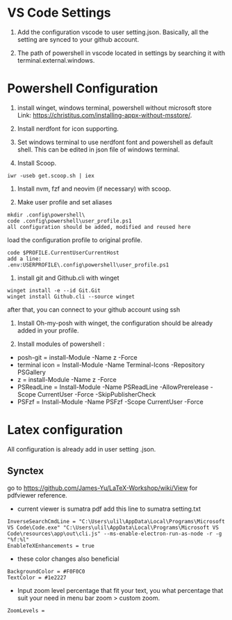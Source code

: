 # VS Code Settings
1. Add the configuration vscode to user setting.json. Basically, all the setting are synced to your github account.

1. The path of powershell in vscode located in settings by searching it with terminal.external.windows.

# Powershell Configuration
1. install winget, windows terminal, powershell without microsoft store Link: https://christitus.com/installing-appx-without-msstore/.

1. Install nerdfont for icon supporting.

1. Set windows terminal to use nerdfont font and powershell as default shell. This can be edited in json file of windows terminal.

1. Install Scoop.

``` iwr -useb get.scoop.sh | iex ```

1. Install nvm, fzf and neovim (if necessary) with scoop.

1. Make user profile and set aliases

```
mkdir .config\powershell\
code .config\powershell\user_profile.ps1
all configuration should be added, modified and reused here
```

load the configuration profile to original profile.
```
code $PROFILE.CurrentUserCurrentHost
add a line: 
.env:USERPROFILE\.config\powershell\user_profile.ps1
```
1. install git and Github.cli with winget
```
winget install -e --id Git.Git
winget install Github.cli --source winget
```
after that, you can connect to your github account using ssh

1. Install Oh-my-posh with winget, the configuration should be already added in your profile.

1. Install modules of powershell :
- posh-git = install-Module -Name z -Force
- terminal icon = Install-Module -Name Terminal-Icons -Repository PSGallery
- z = install-Module -Name z -Force
- PSReadLine = Install-Module -Name PSReadLine -AllowPrerelease -Scope CurrentUser -Force -SkipPublisherCheck
- PSFzf = Install-Module -Name PSFzf -Scope CurrentUser -Force

# Latex configuration
All configuration is already add in user setting .json. 

## Synctex
go to https://github.com/James-Yu/LaTeX-Workshop/wiki/View for pdfviewer reference.

- current viewer is sumatra pdf
add this line to sumatra setting.txt
```
InverseSearchCmdLine = "C:\Users\ulil\AppData\Local\Programs\Microsoft VS Code\Code.exe" "C:\Users\ulil\AppData\Local\Programs\Microsoft VS Code\resources\app\out\cli.js" --ms-enable-electron-run-as-node -r -g "%f:%l"
EnableTeXEnhancements = true
```

- these color changes also beneficial
```
BackgroundColor = #F0F0C0
TextColor = #1e2227
```

- Input zoom level percentage that fit your text, you what percentage that suit your need in menu bar zoom > custom zoom.

```
ZoomLevels = 
```










